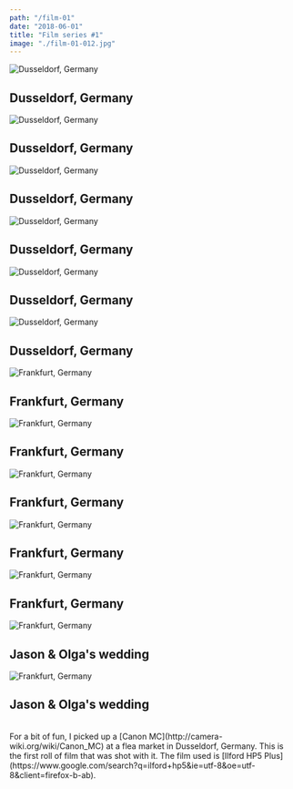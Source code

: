 ```yaml
---
path: "/film-01"
date: "2018-06-01"
title: "Film series #1"
image: "./film-01-012.jpg"
---
```


<!-- Dusseldorf -->

![Dusseldorf, Germany](./film-01-033.jpg)
## Dusseldorf, Germany

![Dusseldorf, Germany](./film-01-034.jpg)
## Dusseldorf, Germany

![Dusseldorf, Germany](./film-01-027.jpg)
## Dusseldorf, Germany

![Dusseldorf, Germany](./film-01-035.jpg)
## Dusseldorf, Germany

![Dusseldorf, Germany](./film-01-029.jpg)
## Dusseldorf, Germany

![Dusseldorf, Germany](./film-01-037.jpg)
## Dusseldorf, Germany


<!-- Frankfurt -->

![Frankfurt, Germany](./film-01-012.jpg)
## Frankfurt, Germany

![Frankfurt, Germany](./film-01-019.jpg)
## Frankfurt, Germany

![Frankfurt, Germany](./film-01-015.jpg)
## Frankfurt, Germany

<!-- ## Frankfurt, Germany -->

![Frankfurt, Germany](./film-01-024.jpg)
## Frankfurt, Germany

![Frankfurt, Germany](./film-01-025.jpg)
## Frankfurt, Germany

![Frankfurt, Germany](./film-01-008.jpg)
## Jason & Olga's wedding

![Frankfurt, Germany](./film-01-007.jpg)
## Jason & Olga's wedding

<br />

<span class="note">
For a bit of fun, I picked up a [Canon MC](http://camera-wiki.org/wiki/Canon_MC)
at a flea market in Dusseldorf, Germany. This is the first roll of film that was
shot with it. The film used is [Ilford HP5
Plus](https://www.google.com/search?q=ilford+hp5&ie=utf-8&oe=utf-8&client=firefox-b-ab).
</span>
